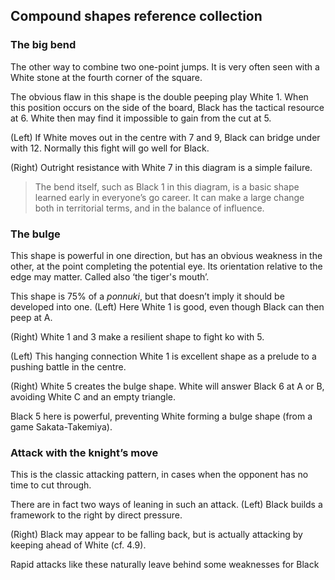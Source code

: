 ## Compound shapes reference collection

### The big bend

<!-- fig. 3.5.1 -->
The other way to combine two one-point jumps. It
is very often seen with a White stone at the fourth
corner of the square.

<!-- fig. 3.5.2 -->
The obvious flaw in this shape is the double peeping play White 1. When this position occurs on the side of the board, Black has the tactical resource at 6. White then may find it impossible to gain from the cut at 5.

<!-- fig. 3.5.3 -->
(Left) If White moves out in the centre with 7 and 9, Black can bridge under with 12. Normally this fight will go well for Black.

<!-- fig. 3.5.4 -->
(Right) Outright resistance with White 7 in this diagram is a simple failure.

> <!-- fig. 3.5.5 -->
> The bend itself, such as Black 1 in this diagram, is a basic shape learned early in everyone’s go career. It can make a large change both in territorial terms, and in the balance of influence.

### The bulge

<!-- fig. 3.5.6 -->
This shape is powerful in one direction, but has an
obvious weakness in the other, at the point completing the potential eye. Its orientation relative to the edge may matter. Called also ‘the tiger's mouth’.

<!-- fig. 3.5.7 -->
This shape is 75% of a _ponnuki_, but that doesn’t imply it should be developed into one. (Left) Here White 1 is good, even though Black can then peep at A.

<!-- fig. 3.5.8 -->
(Right) White 1 and 3 make a resilient shape to fight ko with 5.

<!-- fig. 3.5.9 -->
(Left) This hanging connection White 1 is excellent shape as a prelude to a pushing battle in the centre.

<!-- fig. 3.5.10 -->
(Right) White 5 creates the bulge shape. White will answer Black 6 at A or B, avoiding White C and an empty triangle.

<!-- fig. 3.6.11 -->
Black 5 here is powerful, preventing White forming a bulge shape (from a game Sakata-Takemiya).

### Attack with the knight’s move

<!-- fig. 3.6.12 -->
This is the classic attacking pattern, in cases when
the opponent has no time to cut through.

<!-- fig. 3.6.13 -->
There are in fact two ways of leaning in such an attack. (Left) Black builds a framework to the right by direct pressure.

<!-- fig. 3.6.14 -->
(Right) Black may appear to be falling back, but is actually attacking by keeping ahead of White (cf. 4.9).

Rapid attacks like these naturally leave behind some weaknesses for Black